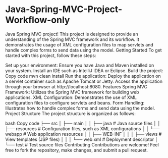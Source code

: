 # Java-Spring-MVC-Project-Workflow-only
 Java Spring MVC project! This project is designed to provide an understanding of the Spring MVC framework and its workflow. It demonstrates the usage of XML configuration files to map servlets and handle complex forms to send data using the model.
Getting Started
To get started with this project, follow these steps:

Set up your environment:
Ensure you have Java and Maven installed on your system.
Install an IDE such as IntelliJ IDEA or Eclipse.
Build the project:
Copy code
mvn clean install
Run the application:
Deploy the application on a servlet container such as Apache Tomcat or Jetty.
Access the application through your browser at http://localhost:8080.
Features
Spring MVC Framework: Utilizes the Spring MVC framework for building web applications.
XML Configuration: Demonstrates the use of XML configuration files to configure servlets and beans.
Form Handling: Illustrates how to handle complex forms and send data using the model.
Project Structure
The project structure is organized as follows:

bash
Copy code
├── src
│   ├── main
│   │   ├── java                    # Java source files
│   │   ├── resources               # Configuration files, such as XML configurations
│   │   └── webapp                  # Web application resources
│   │       ├── WEB-INF
│   │       │   ├── views           # View templates (JSP files)
│   │       │   └── web.xml         # Deployment descriptor
│   └── test                        # Test source files
Contributing
Contributions are welcome! Feel free to fork the repository, make changes, and submit a pull request.

